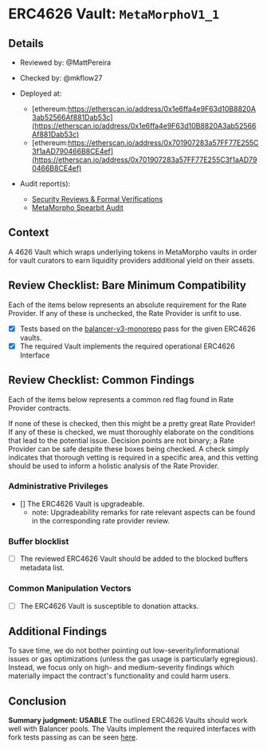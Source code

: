 # ERC4626 Vault: `MetaMorphoV1_1`

## Details
- Reviewed by: @MattPereira
- Checked by: @mkflow27
- Deployed at:
    - [ethereum:https://etherscan.io/address/0x1e6ffa4e9F63d10B8820A3ab52566Af881Dab53c](https://etherscan.io/address/0x1e6ffa4e9F63d10B8820A3ab52566Af881Dab53c)
    - [ethereum:https://etherscan.io/address/0x701907283a57FF77E255C3f1aAD790466B8CE4ef](https://etherscan.io/address/0x701907283a57FF77E255C3f1aAD790466B8CE4ef)

- Audit report(s):
    - [Security Reviews & Formal Verifications](https://github.com/morpho-org/metamorpho-v1.1/tree/main/audits)
    - [MetaMorpho Spearbit Audit](https://github.com/morpho-org/metamorpho/blob/main/audits/2023-11-14-metamorpho-cantina-managed-review.pdf)

## Context
A 4626 Vault which wraps underlying tokens in MetaMorpho vaults in order for vault curators to earn liquidity providers additional yield on their assets.

## Review Checklist: Bare Minimum Compatibility
Each of the items below represents an absolute requirement for the Rate Provider. If any of these is unchecked, the Rate Provider is unfit to use.

- [x] Tests based on the [balancer-v3-monorepo](https://github.com/balancer/balancer-v3-monorepo/tree/main/pkg/vault/test/foundry/fork) pass for the given ERC4626 vaults.
- [x] The required Vault implements the required operational ERC4626 Interface

## Review Checklist: Common Findings
Each of the items below represents a common red flag found in Rate Provider contracts.

If none of these is checked, then this might be a pretty great Rate Provider! If any of these is checked, we must thoroughly elaborate on the conditions that lead to the potential issue. Decision points are not binary; a Rate Provider can be safe despite these boxes being checked. A check simply indicates that thorough vetting is required in a specific area, and this vetting should be used to inform a holistic analysis of the Rate Provider.

### Administrative Privileges
- [] The ERC4626 Vault is upgradeable.
    - note: Upgradeability remarks for rate relevant aspects can be found in the corresponding rate provider review.

### Buffer blocklist
- [ ] The reviewed ERC4626 Vault should be added to the blocked buffers metadata list. 

### Common Manipulation Vectors
- [ ] The ERC4626 Vault is susceptible to donation attacks.

## Additional Findings
To save time, we do not bother pointing out low-severity/informational issues or gas optimizations (unless the gas usage is particularly egregious). Instead, we focus only on high- and medium-severity findings which materially impact the contract's functionality and could harm users.

## Conclusion
**Summary judgment: USABLE**
The outlined ERC4626 Vaults should work well with Balancer pools. The Vaults implement the required interfaces with fork tests passing as can be seen [here](https://github.com/balancer/balancer-v3-erc4626-tests/pull/9/files).
